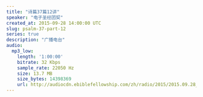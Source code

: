 ```yaml
---
title: "诗篇37篇12讲"
speaker: "电子圣经团契"
created_at: 2015-09-28 14:00:00 UTC
slug: psalm-37-part-12
series: true
description: "广播电台"
audio:
  mp3_low:
    length: '1:00:00'
    bitrate: 32 Kbps
    sample_rate: 22050 Hz
    size: 13.7 MB
    size_bytes: 14398369
    url: http://audiocdn.ebiblefellowship.com/zh/radio/2015/2015.09.28_EBF_-_Psalm_37_Part_12.mp3
---
```

